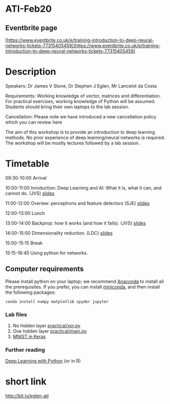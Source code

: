 # ATI-Feb20


## Eventbrite page

[https://www.eventbrite.co.uk/e/training-introduction-to-deep-neural-networks-tickets-77315405459](https://www.eventbrite.co.uk/e/training-introduction-to-deep-neural-networks-tickets-77315405459)

# Description
Speakers: Dr James V Stone, Dr Stephen J Eglen, Mr Lancelot da Costa

Requirements: Working knowledge of vector, matrices and differentiation. For practical exercises, working knowledge of Python will be assumed. Students should bring their own laptops to the lab session.

Cancellation: Please note we have introduced a new cancellation policy which you can review here

The aim of this workshop is to provide an introduction to deep
learning methods. No prior experience of deep learning/neural networks
is required. The workshop will be mostly lectures followed by a lab
session.

# Timetable


09:30-10:00 Arrival

10:00-11:00 Inroduction: Deep Learning and AI: What it is, what it
can, and cannot do. (JVS) [slides](JVS_turingInstLec1_2020_v8.pdf)

11:00-12:00 Overiew: perceptrons and feature detectors (SJE) [slides](sje-perceptron.pdf)

12:00-13:00 Lunch

13:00-14:00 Backprop: how it works (and how it fails). (JVS) [slides](JVS_turingInstLec2_2019_v4.pdf)

14:00-15:00 Dimensionality reduction. (LDC) [slides](ATI-Presentation.pdf)

15:00-15:15 Break

15:15-16:45 Using python for networks.


## Computer requirements

Please install python on your laptop; we recommend
[Anaconda](https://docs.anaconda.com/anaconda/install/) to install all
the prerequisites.  If you prefer, you can install
[miniconda](https://docs.conda.io/en/latest/miniconda.html), and then
install the following packages:

```
conda install numpy matplotlib spyder jupyter
```

### Lab files

1. No hidden layer [practical/xor.py](practical/xor.py)
2. One hidden layer [practical/main.py](practical/main.py)
3. [MNIST in Keras](https://raw.githack.com/sje30/dl2019/master/mnist/mnist_bp.html)


### Further reading

[Deep Learning with Python](https://www.amazon.co.uk/Deep-Learning-Python-Francois-Chollet/dp/1617294438/)
(or in R)

# short link

<http://bit.ly/eglen-ati>



